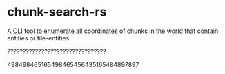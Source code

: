 # chunk-search-rs
A CLI tool to enumerate all coordinates of chunks in the world that contain entities or tile-entities.





????????????????????????????????




498498465165498465456435165484897897
